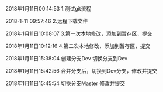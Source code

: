 2018年1月11日00:14:53
1.测试git流程

2018-1-11 09:57:46
2.远程下载文件

2018年1月11日10:08:07
3.第一次本地修改，添加到暂存区，提交

2018年1月11日10:12:16
4.第二次本地修改，添加到暂存区，提交

2018年1月11日15:38:04
创建分支Dev 切换分支到Dev

2018年1月11日15:42:56
合并分支后，切换到Dev分支，修改并提交

2018年1月11日15:45:54
切换分支Master 修改并提交



